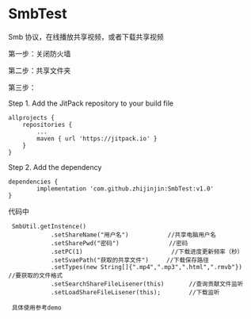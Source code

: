 # SmbTest
Smb  协议，在线播放共享视频，或者下载共享视频

第一步：关闭防火墙

第二步：共享文件夹

第三步：

Step 1. Add the JitPack repository to your build file
	
	allprojects {
		repositories {
			...
			maven { url 'https://jitpack.io' }
		}
	}
	
  Step 2. Add the dependency
  
  	dependencies {
	        implementation 'com.github.zhijinjin:SmbTest:v1.0'
	}



代码中
              
     SmbUtil.getInstence()
                .setShareName("用户名")           //共享电脑用户名
                .setSharePwd("密码")              //密码
                .setPC(1)                         //下载进度更新频率（秒）
                .setSvaePath("获取的共享文件")     //下载保存路径
                .setTypes(new String[]{".mp4",".mp3",".html",".rmvb"})      //要获取的文件格式
                .setSearchShareFileLisener(this)       //查询贡献文件监听
                .setLoadShareFileLisener(this);        //下载监听
     
     具体使用参考demo           
